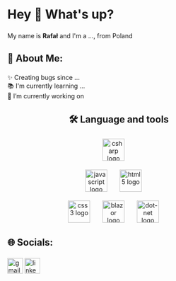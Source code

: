 <h1 align="left">Hey 👋 What's up?</h1>

###

<p align="left">My name is <b>Rafał</b> and I'm a ..., from Poland<br></p>

###

<h2 align="left">💫 About Me:</h2>


###

<p align="left">✨ Creating bugs since ...<br>📚 I'm currently learning ...<br>🔭 I’m currently working on<br></p>

###

<h2 align="center">🛠 Language and tools</h2>

###

<div align="center">
    <div style="margin-bottm:100px">
      <img src="https://cdn.jsdelivr.net/gh/devicons/devicon/icons/csharp/csharp-original.svg" height="50" alt="csharp logo"   />
      <img width="20"/>
    </div>
    &nbsp
    <div>
      <img src="https://cdn.jsdelivr.net/gh/devicons/devicon/icons/javascript/javascript-original.svg" height="50" alt="javascript logo"/>
      <img width="20" />
      <img src="https://cdn.jsdelivr.net/gh/devicons/devicon/icons/html5/html5-original.svg" height="50" alt="html5 logo"  />
      <img width="20" />
    </div>
  &nbsp
    <div>
      <img src="https://cdn.jsdelivr.net/gh/devicons/devicon/icons/css3/css3-original.svg" height="50" alt="css3 logo"  />
      <img width="20" />
      <img src="https://cdn.worldvectorlogo.com/logos/blazor.svg" height="50" alt="blazor logo"  />
      <img width="20" />
      <img src="https://cdn.jsdelivr.net/gh/devicons/devicon/icons/dot-net/dot-net-plain-wordmark.svg" height="50" alt="dot-net logo"  />
      <img width="20" />
    </div>
</div>

<!---
  <img src="https://cdn.jsdelivr.net/gh/devicons/devicon/icons/docker/docker-plain-wordmark.svg" height="40" alt="docker logo"  />
  <img width="12" />
  <img src="https://play-lh.googleusercontent.com/79XugiElwdfdQ1cshhnMgENIV8qVjnfX49m1d8z0FPI_UlvxU1cOWUSK8lPZBPwl6CGu" height="40" alt="d365 logo"  />
  <img width="12" />
--->

### 

<h2 align="left">🌐 Socials:</h2>

###

<div align="left">
  <img src="https://img.shields.io/static/v1?message=Gmail&logo=gmail&label=&color=D14836&logoColor=white&labelColor=&style=for-the-badge" height="35" alt="gmail logo"  />
  <img src="https://img.shields.io/static/v1?message=LinkedIn&logo=linkedin&label=&color=0077B5&logoColor=white&labelColor=&style=for-the-badge" height="35" alt="linkedin logo"  />
</div>

###


###

<!---
RafalC999/RafalC999 is a ✨ special ✨ repository because its `README.md` (this file) appears on your GitHub profile.
You can click the Preview link to take a look at your changes.
--->
